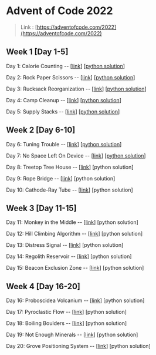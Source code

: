 # Advent of Code 2022

> Link : [https://adventofcode.com/2022](https://adventofcode.com/2022)

## Week 1 [Day 1-5]

Day 1: Calorie Counting -- [[link](https://adventofcode.com/2022/day/1)] [[python solution](week1/day1/solution.py)]

Day 2: Rock Paper Scissors -- [[link](https://adventofcode.com/2022/day/2)] [[python solution](week1/day2/solution.py)]

Day 3: Rucksack Reorganization -- [[link](https://adventofcode.com/2022/day/3)] [[python solution](week1/day3/solution.py)]

Day 4: Camp Cleanup -- [[link](https://adventofcode.com/2022/day/4)] [[python solution](week1/day4/solution.py)]

Day 5: Supply Stacks -- [[link](https://adventofcode.com/2022/day/5)] [[python solution](week1/day5/solution.py)]

## Week 2 [Day 6-10]

Day 6: Tuning Trouble -- [[link](https://adventofcode.com/2022/day/6)] [[python solution](week2/day6/solution.py)]

Day 7: No Space Left On Device -- [[link](https://adventofcode.com/2022/day/7)] [[python solution](week2/day7/solution.py)]

Day 8: Treetop Tree House -- [[link](https://adventofcode.com/2022/day/8)] [python solution]

Day 9: Rope Bridge -- [[link](https://adventofcode.com/2022/day/9)] [python solution]

Day 10: Cathode-Ray Tube -- [[link](https://adventofcode.com/2022/day/10)] [python solution]

## Week 3 [Day 11-15]

Day 11: Monkey in the Middle -- [[link](https://adventofcode.com/2022/day/11)] [python solution]

Day 12: Hill Climbing Algorithm -- [[link](https://adventofcode.com/2022/day/12)] [python solution]

Day 13: Distress Signal -- [[link](https://adventofcode.com/2022/day/13)] [python solution]

Day 14: Regolith Reservoir -- [[link](https://adventofcode.com/2022/day/14)] [python solution]

Day 15: Beacon Exclusion Zone -- [[link](https://adventofcode.com/2022/day/15)] [python solution]

## Week 4 [Day 16-20]

Day 16: Proboscidea Volcanium -- [[link](https://adventofcode.com/2022/day/16)] [python solution]

Day 17: Pyroclastic Flow -- [[link](https://adventofcode.com/2022/day/17)] [python solution]

Day 18: Boiling Boulders -- [[link](https://adventofcode.com/2022/day/18)] [python solution]

Day 19: Not Enough Minerals -- [[link](https://adventofcode.com/2022/day/19)] [python solution]

Day 20: Grove Positioning System -- [[link](https://adventofcode.com/2022/day/20)] [python solution]